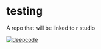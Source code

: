 # testing
A repo that will be linked to r studio


[![deepcode](https://dchook.eu.ngrok.io/api/gh/badge?secretKey=eyJhbGciOiJIUzI1NiIsInR5cCI6IkpXVCJ9.eyJpYXQiOjE1OTM3NzA2MTl9.VKcMrpUjyPw1_pq1dGozZvvyzd5yUG0TqPdmHvQD1Lg)](https://deepcode.ai)
